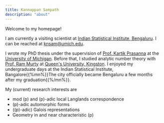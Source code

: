 ```yaml
---
title: Kannappan Sampath
description: "about"
---
```


Welcome to my homepage!

I am currently a visiting scientist at [Indian Statistical Institute, Bengaluru](https://www.isibang.ac.in/~statmath/). I can be reached at [knsam@umich.edu](mailto:knsam@umich.edu).

I wrote my PhD thesis under the supervision of [Prof. Kartik Prasanna](https://dept.math.lsa.umich.edu/~kartikp/) at the [University of Michigan](https://lsa.umich.edu/math). Before that, I studied analytic number theory with [Prof. Ram Murty](https://mast.queensu.ca/~murty/) at [Queen's University, Kingston](https://www.queensu.ca/mathstat/). I enjoyed my undergraduate days at the Indian Statistical Institute, Bangalore{{%mn%}}The city officially became Bengaluru a few months after my graduation{{%/mn%}}.

My (current) research interests are
- mod \(p\) and \(p\)-adic local Langlands correspondence
- \(p\)-adic automorphic forms
- (\(p\)-adic) Galois representations
- Geometry in and near characteristic \(p\)